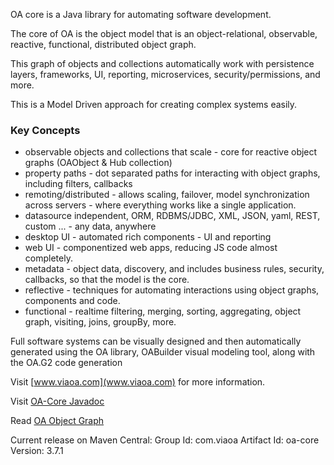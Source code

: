 OA core is a Java library for automating software development.

The core of OA is the object model that is an object-relational, observable, reactive, functional, distributed object graph. 

This graph of objects and collections automatically work with persistence layers, frameworks, UI, reporting, microservices, security/permissions, and more.

This is a Model Driven approach for creating complex systems easily. 


### Key Concepts

*   observable objects and collections that scale - core for reactive object graphs (OAObject & Hub collection)
*   property paths - dot separated paths for interacting with object graphs, including filters, callbacks
*   remoting/distributed - allows scaling, failover, model synchronization across servers - where everything works like a single application.
*   datasource independent, ORM, RDBMS/JDBC, XML, JSON, yaml, REST, custom ... - any data, anywhere
*   desktop UI - automated rich components - UI and reporting
*   web UI - componentized web apps, reducing JS code almost completely.
*   metadata - object data, discovery, and includes business rules, security, callbacks, so that the model is the core.
*   reflective - techniques for automating interactions using object graphs, components and code.
*   functional - realtime filtering, merging, sorting, aggregating, object graph, visiting, joins, groupBy, more.


Full software systems can be visually designed and then automatically generated using the OA library, OABuilder visual modeling tool, along with the OA.G2 code generation

Visit [www.viaoa.com](www.viaoa.com) for more information.

Visit [OA-Core Javadoc](http://viaoa.github.io/oa-core/docs/index.html)

Read [OA Object Graph](doc/OAObjectGraph.pdf)


Current release on Maven Central: 
    Group Id: com.viaoa
    Artifact Id: oa-core
    Version: 3.7.1

